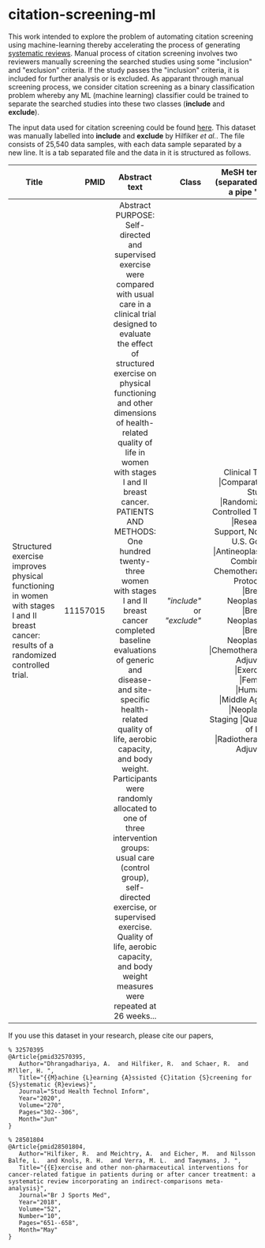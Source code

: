# citation-screening-ml
This work intended to explore the problem of automating citation screening using machine-learning thereby accelerating the process of generating [systematic reviews](https://en.wikipedia.org/wiki/Systematic_review#:~:text=Systematic%20reviews%20are%20a%20type,synthesize%20findings%20qualitatively%20or%20quantitatively.). Manual process of citation screening involves two reviewers manually screening the searched studies using some "inclusion" and "exclusion" criteria. If the study passes the "inclusion" criteria, it is included for further analysis or is excluded. As apparant through manual screening process, we consider citation screening as a binary classification problem whereby any ML (machine learning) classifier could be trained to separate the searched studies into these two classes (__include__ and __exclude__).

The input data used for citation screening could be found [here](https://drive.google.com/file/d/14_-NNapaA2SvAxekAAW55zSZo9jSToVN/view?usp=sharing). This dataset was manually labelled into __include__ and __exclude__ by Hilfiker _et al._. The file consists of 25,540 data samples, with each data sample separated by a new line. It is a tab separated file and the data in it is structured as follows. 


| Title         | PMID          | Abstract text  | Class  | MeSH terms (separated by a pipe __"&#124;"__) |
| ------------- |--------------:| :-------------:| ------:|----------------------------------------------:|
| Structured exercise improves physical functioning in women with stages I and II breast cancer: results of a randomized controlled trial.      | 11157015 | Abstract PURPOSE: Self-directed and supervised exercise were compared with usual care in a clinical trial designed to evaluate the effect of structured exercise on physical functioning and other dimensions of health-related quality of life in women with stages I and II breast cancer. PATIENTS AND METHODS: One hundred twenty-three women with stages I and II breast cancer completed baseline evaluations of generic and disease- and site-specific health-related quality of life, aerobic capacity, and body weight. Participants were randomly allocated to one of three intervention groups: usual care (control group), self-directed exercise, or supervised exercise. Quality of life, aerobic capacity, and body weight measures were repeated at 26 weeks... | _"include"_ or _"exclude"_ | Clinical Trial &#124;Comparative Study &#124;Randomized Controlled Trial &#124;Research Support, Non-U.S. Gov't &#124;Antineoplastic Combined Chemotherapy Protocols &#124;Breast Neoplasms &#124;Breast Neoplasms &#124;Breast Neoplasms &#124;Chemotherapy, Adjuvant &#124;Exercise &#124;Female &#124;Humans &#124;Middle Aged &#124;Neoplasm Staging &#124;Quality of Life &#124;Radiotherapy, Adjuvant |

If you use this dataset in your research, please cite our papers,

```
% 32570395 
@Article{pmid32570395,
   Author="Dhrangadhariya, A.  and Hilfiker, R.  and Schaer, R.  and M?ller, H. ",
   Title="{{M}achine {L}earning {A}ssisted {C}itation {S}creening for {S}ystematic {R}eviews}",
   Journal="Stud Health Technol Inform",
   Year="2020",
   Volume="270",
   Pages="302--306",
   Month="Jun"
}

% 28501804 
@Article{pmid28501804,
   Author="Hilfiker, R.  and Meichtry, A.  and Eicher, M.  and Nilsson Balfe, L.  and Knols, R. H.  and Verra, M. L.  and Taeymans, J. ",
   Title="{{E}xercise and other non-pharmaceutical interventions for cancer-related fatigue in patients during or after cancer treatment: a systematic review incorporating an indirect-comparisons meta-analysis}",
   Journal="Br J Sports Med",
   Year="2018",
   Volume="52",
   Number="10",
   Pages="651--658",
   Month="May"
}

```
